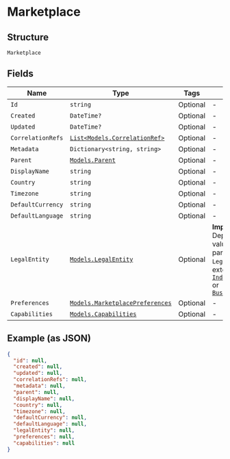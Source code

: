 
# Marketplace

## Structure

`Marketplace`

## Fields

| Name | Type | Tags | Description |
|  --- | --- | --- | --- |
| `Id` | `string` | Optional | - |
| `Created` | `DateTime?` | Optional | - |
| `Updated` | `DateTime?` | Optional | - |
| `CorrelationRefs` | [`List<Models.CorrelationRef>`](../../doc/models/correlation-ref.md) | Optional | - |
| `Metadata` | `Dictionary<string, string>` | Optional | - |
| `Parent` | [`Models.Parent`](../../doc/models/parent.md) | Optional | - |
| `DisplayName` | `string` | Optional | - |
| `Country` | `string` | Optional | - |
| `Timezone` | `string` | Optional | - |
| `DefaultCurrency` | `string` | Optional | - |
| `DefaultLanguage` | `string` | Optional | - |
| `LegalEntity` | [`Models.LegalEntity`](../../doc/models/legal-entity.md) | Optional | **Important !** Depending on the value of the `type` parameter, the `LegalEntity` model is extended with either [`IndividualLegalEntity`](../../doc/models/individual-legal-entity.md) or [`BusinessLegalEntity`](../../doc/models/business-legal-entity.md) |
| `Preferences` | [`Models.MarketplacePreferences`](../../doc/models/marketplace-preferences.md) | Optional | - |
| `Capabilities` | [`Models.Capabilities`](../../doc/models/capabilities.md) | Optional | - |

## Example (as JSON)

```json
{
  "id": null,
  "created": null,
  "updated": null,
  "correlationRefs": null,
  "metadata": null,
  "parent": null,
  "displayName": null,
  "country": null,
  "timezone": null,
  "defaultCurrency": null,
  "defaultLanguage": null,
  "legalEntity": null,
  "preferences": null,
  "capabilities": null
}
```

